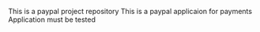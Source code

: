 This is a paypal project repository
This is a paypal applicaion for payments
Application must be tested
